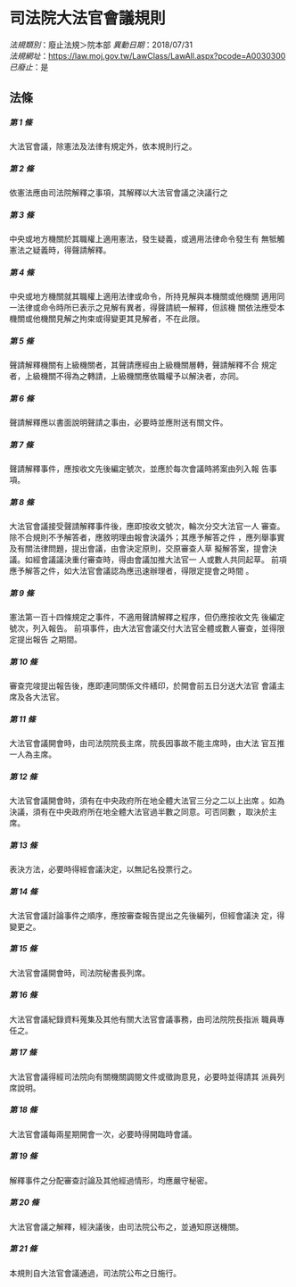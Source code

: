 # 司法院大法官會議規則

*法規類別*：廢止法規＞院本部
*異動日期*：2018/07/31  
*法規網址*：https://law.moj.gov.tw/LawClass/LawAll.aspx?pcode=A0030300
*已廢止*：是


## 法條
##### 第 1 條
大法官會議，除憲法及法律有規定外，依本規則行之。

##### 第 2 條
依憲法應由司法院解釋之事項，其解釋以大法官會議之決議行之

##### 第 3 條
中央或地方機關於其職權上適用憲法，發生疑義，或適用法律命令發生有
無牴觸憲法之疑義時，得聲請解釋。

##### 第 4 條
中央或地方機關就其職權上適用法律或命令，所持見解與本機關或他機關
適用同一法律或命令時所已表示之見解有異者，得聲請統一解釋，但該機
關依法應受本機關或他機關見解之拘束或得變更其見解者，不在此限。

##### 第 5 條
聲請解釋機關有上級機關者，其聲請應經由上級機關層轉，聲請解釋不合
規定者，上級機關不得為之轉請，上級機關應依職權予以解決者，亦同。

##### 第 6 條
聲請解釋應以書面說明聲請之事由，必要時並應附送有關文件。

##### 第 7 條
聲請解釋事件，應按收文先後編定號次，並應於每次會議時將案由列入報
告事項。

##### 第 8 條
大法官會議接受聲請解釋事件後，應即按收文號次，輪次分交大法官一人
審查。除不合規則不予解答者，應敘明理由報會決議外；其應予解答之件
，應列舉事實及有關法律問題，提出會議，由會決定原則，交原審查人草
擬解答案，提會決議。如經會議議決重付審查時，得由會議加推大法官一
人或數人共同起草。
前項應予解答之件，如大法官會議認為應迅速辦理者，得限定提會之時間
。

##### 第 9 條
憲法第一百十四條規定之事件，不適用聲請解釋之程序，但仍應按收文先
後編定號次，列入報告。
前項事件，由大法官會議交付大法官全體或數人審查，並得限定提出報告
之期間。

##### 第 10 條
審查完竣提出報告後，應即連同關係文件繕印，於開會前五日分送大法官
會議主席及各大法官。

##### 第 11 條
大法官會議開會時，由司法院院長主席，院長因事故不能主席時，由大法
官互推一人為主席。

##### 第 12 條
大法官會議開會時，須有在中央政府所在地全體大法官三分之二以上出席
。如為決議，須有在中央政府所在地全體大法官過半數之同意。可否同數
，取決於主席。

##### 第 13 條
表決方法，必要時得經會議決定，以無記名投票行之。

##### 第 14 條
大法官會議討論事件之順序，應按審查報告提出之先後編列，但經會議決
定，得變更之。

##### 第 15 條
大法官會議開會時，司法院秘書長列席。

##### 第 16 條
大法官會議紀錄資料蒐集及其他有關大法官會議事務，由司法院院長指派
職員專任之。

##### 第 17 條
大法官會議得經司法院向有關機關調閱文件或徵詢意見，必要時並得請其
派員列席說明。

##### 第 18 條
大法官會議每兩星期開會一次，必要時得開臨時會議。

##### 第 19 條
解釋事件之分配審查討論及其他經過情形，均應嚴守秘密。

##### 第 20 條
大法官會議之解釋，經決議後，由司法院公布之，並通知原送機關。

##### 第 21 條
本規則自大法官會議通過，司法院公布之日施行。


